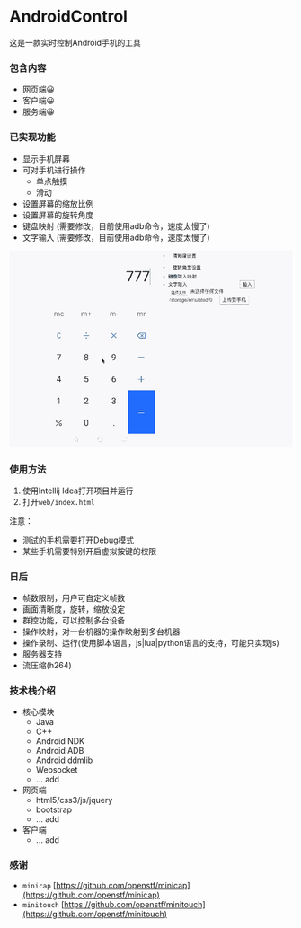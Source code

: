 # AndroidControl
这是一款实时控制Android手机的工具

### 包含内容

* 网页端😀
* 客户端😀
* 服务端😀

### 已实现功能
* 显示手机屏幕
* 可对手机进行操作              
    * 单点触摸
    * 滑动
* 设置屏幕的缩放比例
* 设置屏幕的旋转角度
* 键盘映射 (需要修改，目前使用adb命令，速度太慢了)
* 文字输入 (需要修改，目前使用adb命令，速度太慢了)


![demo](docs/demo.gif)

### 使用方法

1. 使用Intellij Idea打开项目并运行
2. 打开`web/index.html`

注意：

* 测试的手机需要打开Debug模式
* 某些手机需要特别开启虚拟按键的权限

### 日后
* 帧数限制，用户可自定义帧数
* 画面清晰度，旋转，缩放设定
* 群控功能，可以控制多台设备
* 操作映射，对一台机器的操作映射到多台机器
* 操作录制、运行(使用脚本语言，js|lua|python语言的支持，可能只实现js)
* 服务器支持
* 流压缩(h264)

### 技术栈介绍
* 核心模块
    * Java
    * C++
    * Android NDK
    * Android ADB
    * Android ddmlib
    * Websocket
    * ... add
* 网页端
    * html5/css3/js/jquery
    * bootstrap
    * ... add
* 客户端
    * ... add

### 感谢
* `minicap` [https://github.com/openstf/minicap](https://github.com/openstf/minicap)
* `minitouch` [https://github.com/openstf/minitouch](https://github.com/openstf/minitouch)